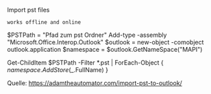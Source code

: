 Import pst files

    works offline and online

$PSTPath = "Pfad zum pst Ordner"
Add-type -assembly "Microsoft.Office.Interop.Outlook"
$outlook = new-object -comobject outlook.application
$namespace = $outlook.GetNameSpace("MAPI")

Get-ChildItem $PSTPath -Filter *.pst |
ForEach-Object {
    $namespace.AddStore($_.FullName)
}

Quelle:
https://adamtheautomator.com/import-pst-to-outlook/

